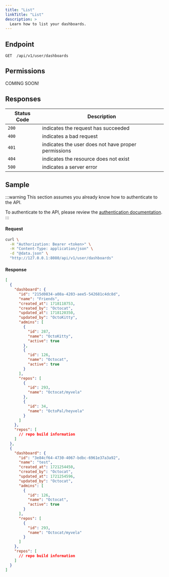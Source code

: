 ```yaml
---
title: "List"
linkTitle: "List"
description: >
  Learn how to list your dashboards.
---
```


## Endpoint

```
GET  /api/v1/user/dashboards
```

## Permissions

COMING SOON!

## Responses

| Status Code | Description                                         |
| ----------- | --------------------------------------------------- |
| `200`       | indicates the request has succeeded                 |
| `400`       | indicates a bad request                             |
| `401`       | indicates the user does not have proper permissions |
| `404`       | indicates the resource does not exist               |
| `500`       | indicates a server error                            |

## Sample

:::warning
This section assumes you already know how to authenticate to the API.

To authenticate to the API, please review the [authentication documentation](/docs/reference/api/authentication/).
:::

#### Request

```sh
curl \
  -H "Authorization: Bearer <token>" \
  -H "Content-Type: application/json" \
  -d "@data.json" \
  "http://127.0.0.1:8080/api/v1/user/dashboards"
```

#### Response

```json
[
  {
    "dashboard": {
      "id": "215d0834-a08a-4203-aee5-542681c4dc8d",
      "name": "Friends",
      "created_at": 1718118753,
      "created_by": "Octocat",
      "updated_at": 1718120350,
      "updated_by": "OctoKitty",
      "admins": [
        {
          "id": 287,
          "name": "OctoKitty",
          "active": true
        },
        {
          "id": 126,
          "name": "Octocat",
          "active": true
        }
      ],
      "repos": [
        {
          "id": 293,
          "name": "Octocat/myvela"
        },
        {
          "id": 34,
          "name": "OctoPal/heyvela"
        }
      ]
    },
    "repos": [
      // repo build information
    ]
  },
  {
    "dashboard": {
      "id": "3e84cf64-4730-4067-bdbc-6961e37a3a92",
      "name": "test",
      "created_at": 1721254450,
      "created_by": "Octocat",
      "updated_at": 1721254596,
      "updated_by": "Octocat",
      "admins": [
        {
          "id": 126,
          "name": "Octocat",
          "active": true
        }
      ],
      "repos": [
        {
          "id": 293,
          "name": "Octocat/myvela"
        }
      ]
    },
    "repos": [
      // repo build information
    ]
  }
]
```